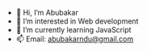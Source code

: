 - 👋 Hi, I’m Abubakar
- 👀 I’m interested in Web development
- 🌱 I’m currently learning JavaScript
- 📫 Email: abubakarndu@gmail.com

<!---
Abuu998/Abuu998 is a ✨ special ✨ repository because its `README.md` (this file) appears on your GitHub profile.
You can click the Preview link to take a look at your changes.
--->
